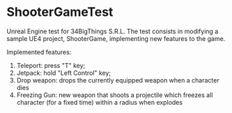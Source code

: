 # ShooterGameTest
Unreal Engine test for 34BigThings S.R.L. The test consists in modifying a sample UE4 project, ShooterGame, implementing new features to the game.

Implemented features:
1. Teleport: press "T" key;
2. Jetpack: hold "Left Control" key;
3. Drop weapon: drops the currently equipped weapon when a character dies
4. Freezing Gun: new weapon that shoots a projectile which freezes all character (for a fixed time) within a radius when explodes
